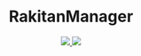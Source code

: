 <h1 align="center">
  <br>RakitanManager<br>

</h1>

  <p align="center">
  <a target="_blank" href="https://github.com/rtaserver/RakitanManager/tree/v0.00.06-beta">
    <img src="https://img.shields.io/badge/source code-v0.00.06--beta-green.svg">
  </a>
  <a target="_blank" href="https://github.com/rtaserver/RakitanManager/releases/tag/v0.00.06-beta">
    <img src="https://img.shields.io/badge/New Release-v0.00.06--beta-orange.svg">
  </a>
  </p>